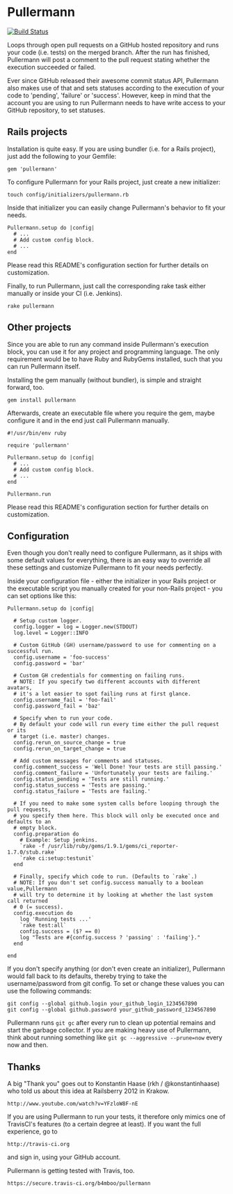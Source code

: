 Pullermann
==========
[![Build Status](https://secure.travis-ci.org/b4mboo/pullermann.png)](https://secure.travis-ci.org/b4mboo/pullermann)

Loops through open pull requests on a GitHub hosted repository and runs your code
(i.e. tests) on the merged branch. After the run has finished, Pullermann will
post a comment to the pull request stating whether the execution succeeded or failed.

Ever since GitHub released their awesome commit status API, Pullermann also makes use
of that and sets statuses according to the execution of your code to 'pending',
'failure' or 'success'.
However, keep in mind that the account you are using to run Pullermann needs to have
write access to your GitHub repository, to set statuses.


Rails projects
--------------

Installation is quite easy. If you are using bundler (i.e. for a Rails project),
just add the following to your Gemfile:

    gem 'pullermann'

To configure Pullermann for your Rails project, just create a new initializer:

    touch config/initializers/pullermann.rb

Inside that initializer you can easily change Pullermann's behavior to fit your needs.

    Pullermann.setup do |config|
      # ...
      # Add custom config block.
      # ...
    end

Please read this README's configuration section for further details on
customization.

Finally, to run Pullermann, just call the corresponding rake task either
manually or inside your CI (i.e. Jenkins).

    rake pullermann


Other projects
--------------

Since you are able to run any command inside Pullermann's execution block,
you can use it for any project and programming language. The only requirement
would be to have Ruby and RubyGems installed, such that you can run Pullermann
itself.

Installing the gem manually (without bundler), is simple and straight forward, too.

    gem install pullermann

Afterwards, create an executable file where you require the gem, maybe configure
it and in the end just call Pullermann manually.

    #!/usr/bin/env ruby

    require 'pullermann'

    Pullermann.setup do |config|
      # ...
      # Add custom config block.
      # ...
    end

    Pullermann.run

Please read this README's configuration section for further details on
customization.


Configuration
-------------

Even though you don't really need to configure Pullermann, as it ships with some
default values for everything, there is an easy way to override all these settings
and customize Pullermann to fit your needs perfectly.

Inside your configuration file - either the initializer in your Rails project or the
executable script you manually created for your non-Rails project - you can set
options like this:

    Pullermann.setup do |config|

      # Setup custom logger.
      config.logger = log = Logger.new(STDOUT)
      log.level = Logger::INFO

      # Custom GitHub (GH) username/password to use for commenting on a successful run.
      config.username = 'foo-success'
      config.password = 'bar'

      # Custom GH credentials for commenting on failing runs.
      # NOTE: If you specify two different accounts with different avatars,
      # it's a lot easier to spot failing runs at first glance.
      config.username_fail = 'foo-fail'
      config.password_fail = 'baz'

      # Specify when to run your code.
      # By default your code will run every time either the pull request or its
      # target (i.e. master) changes.
      config.rerun_on_source_change = true
      config.rerun_on_target_change = true

      # Add custom messages for comments and statuses.
      config.comment_success = 'Well Done! Your tests are still passing.'
      config.comment_failure = 'Unfortunately your tests are failing.'
      config.status_pending = 'Tests are still running.'
      config.status_success = 'Tests are passing.'
      config.status_failure = 'Tests are failing.'

      # If you need to make some system calls before looping through the pull requests,
      # you specify them here. This block will only be executed once and defaults to an
      # empty block.
      config.preparation do
        # Example: Setup jenkins.
        `rake -f /usr/lib/ruby/gems/1.9.1/gems/ci_reporter-1.7.0/stub.rake`
        `rake ci:setup:testunit`
      end

      # Finally, specify which code to run. (Defaults to `rake`.)
      # NOTE: If you don't set config.success manually to a boolean value,Pullermann
      # will try to determine it by looking at whether the last system call returned
      # 0 (= success).
      config.execution do
        log 'Running tests ...'
        `rake test:all`
        config.success = ($? == 0)
        log "Tests are #{config.success ? 'passing' : 'failing'}."
      end

    end

If you don't specify anything (or don't even create an initializer), Pullermann
would fall back to its defaults, thereby trying to take the username/password
from git config. To set or change these values you can use the following
commands:

    git config --global github.login your_github_login_1234567890
    git config --global github.password your_github_password_1234567890

Pullermann runs `git gc` after every run to clean up potential remains and start
the garbage collector. If you are making heavy use of Pullermann, think about
running something like `git gc --aggressive --prune=now` every now and then.


Thanks
------

A big "Thank you" goes out to Konstantin Haase (rkh / @konstantinhaase) who
told us about this idea at Railsberry 2012 in Krakow.

    http://www.youtube.com/watch?v=YFzloW8F-nE

If you are using Pullermann to run your tests, it therefore only mimics one of
TravisCI's features (to a certain degree at least). If you want the full
experience, go to

    http://travis-ci.org

and sign in, using your GitHub account.

Pullermann is getting tested with Travis, too.

    https://secure.travis-ci.org/b4mboo/pullermann

